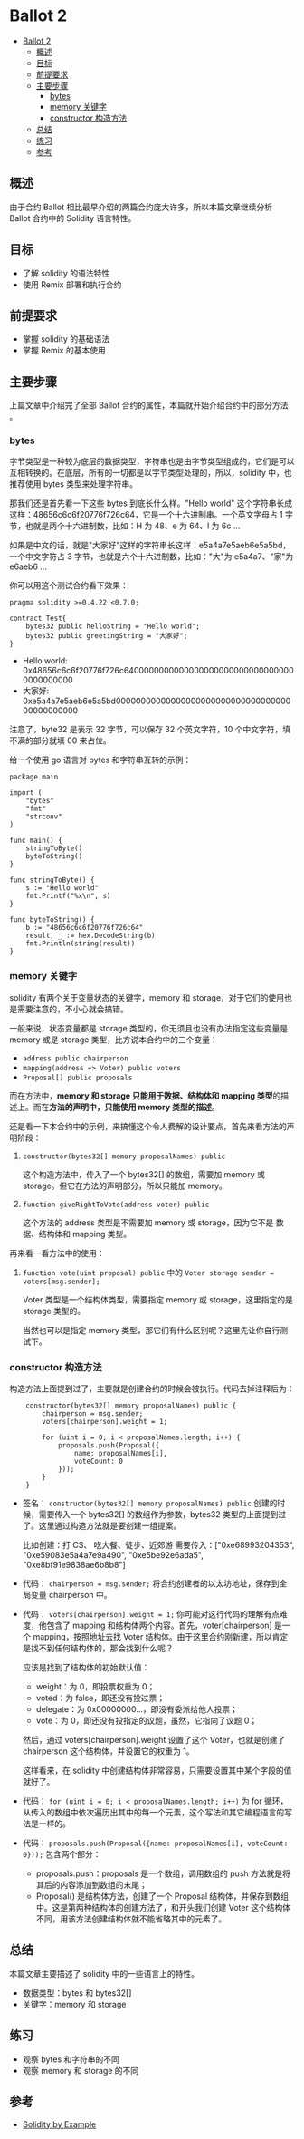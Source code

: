 # Ballot 2

- [Ballot 2](#Ballot-2)
  - [概述](#%E6%A6%82%E8%BF%B0)
  - [目标](#%E7%9B%AE%E6%A0%87)
  - [前提要求](#%E5%89%8D%E6%8F%90%E8%A6%81%E6%B1%82)
  - [主要步骤](#%E4%B8%BB%E8%A6%81%E6%AD%A5%E9%AA%A4)
    - [bytes](#bytes)
    - [memory 关键字](#memory-%E5%85%B3%E9%94%AE%E5%AD%97)
    - [constructor 构造方法](#constructor-%E6%9E%84%E9%80%A0%E6%96%B9%E6%B3%95)
  - [总结](#%E6%80%BB%E7%BB%93)
  - [练习](#%E7%BB%83%E4%B9%A0)
  - [参考](#%E5%8F%82%E8%80%83)

## 概述

由于合约 Ballot 相比最早介绍的两篇合约庞大许多，所以本篇文章继续分析 Ballot 合约中的 Solidity 语言特性。

## 目标

- 了解 solidity 的语法特性
- 使用 Remix 部署和执行合约

## 前提要求

- 掌握 solidity 的基础语法
- 掌握 Remix 的基本使用

## 主要步骤

上篇文章中介绍完了全部 Ballot 合约的属性，本篇就开始介绍合约中的部分方法 。

### bytes

字节类型是一种较为底层的数据类型，字符串也是由字节类型组成的，它们是可以互相转换的。在底层，所有的一切都是以字节类型处理的，所以，solidity 中，也推荐使用 bytes 类型来处理字符串。

那我们还是首先看一下这些 bytes 到底长什么样。"Hello world" 这个字符串长成这样：48656c6c6f20776f726c64，它是一个十六进制串。一个英文字母占 1 字节，也就是两个十六进制数，比如：H 为 48、e 为 64、l 为 6c ... 

如果是中文的话，就是"大家好"这样的字符串长这样：e5a4a7e5aeb6e5a5bd，一个中文字符占 3 字节，也就是六个十六进制数，比如："大"为 e5a4a7、"家"为 e6aeb6 ...  

你可以用这个测试合约看下效果：
```
pragma solidity >=0.4.22 <0.7.0;

contract Test{
    bytes32 public helloString = "Hello world";
    bytes32 public greetingString = "大家好";
}
```

- Hello world: 0x48656c6c6f20776f726c64000000000000000000000000000000000000000000
- 大家好: 0xe5a4a7e5aeb6e5a5bd0000000000000000000000000000000000000000000000

注意了，byte32 是表示 32 字节，可以保存 32 个英文字符，10 个中文字符，填不满的部分就填 00 来占位。

给一个使用 go 语言对 bytes 和字符串互转的示例：

```
package main

import (
	"bytes"
	"fmt"
	"strconv"
)

func main() {
    stringToByte()
	byteToString()
}

func stringToByte() {
	s := "Hello world"
	fmt.Printf("%x\n", s)
}

func byteToString() {
	b := "48656c6c6f20776f726c64"
	result, _ := hex.DecodeString(b)
	fmt.Println(string(result))
}
```

### memory 关键字

solidity 有两个关于变量状态的关键字，memory 和 storage，对于它们的使用也是需要注意的，不小心就会搞错。

一般来说，状态变量都是 storage 类型的，你无须且也没有办法指定这些变量是 memory 或是 storage 类型，比方说本合约中的三个变量：
- `address public chairperson`
- `mapping(address => Voter) public voters`
- `Proposal[] public proposals`

而在方法中，**memory 和 storage 只能用于数据、结构体和 mapping 类型**的描述上。而在**方法的声明中，只能使用 memory 类型的描述**。

还是看一下本合约中的示例，来搞懂这个令人费解的设计要点，首先来看方法的声明阶段：

1. `constructor(bytes32[] memory proposalNames) public`
   
   这个构造方法中，传入了一个 bytes32[] 的数组，需要加 memory 或 storage。但它在方法的声明部分，所以只能加 memory。

2. `function giveRightToVote(address voter) public`

   这个方法的 address 类型是不需要加 memory 或 storage，因为它不是 数据、结构体和 mapping 类型。

再来看一看方法中的使用：

1. `function vote(uint proposal) public` 中的 `Voter storage sender = voters[msg.sender];`

   Voter 类型是一个结构体类型，需要指定 memory 或 storage，这里指定的是 storage 类型的。
   
   当然也可以是指定 memory 类型，那它们有什么区别呢？这里先让你自行测试下。

### constructor 构造方法

构造方法上面提到过了，主要就是创建合约的时候会被执行。代码去掉注释后为：

```
    constructor(bytes32[] memory proposalNames) public {
        chairperson = msg.sender;
        voters[chairperson].weight = 1;

        for (uint i = 0; i < proposalNames.length; i++) {
            proposals.push(Proposal({
                name: proposalNames[i],
                voteCount: 0
            }));
        }
    }
```

- 签名： `constructor(bytes32[] memory proposalNames) public` 创建的时候，需要传入一个 bytes32[] 的数组作为参数，bytes32 类型的上面提到过了。这里通过构造方法就是要创建一组提案。

   比如创建：打 CS、 吃大餐、徒步、近郊游
   需要传入：["0xe68993204353", "0xe59083e5a4a7e9a490", "0xe5be92e6ada5", "0xe8bf91e9838ae6b8b8"]

- 代码： `chairperson = msg.sender;` 将合约创建者的以太坊地址，保存到全局变量 chairperson 中。

- 代码： `voters[chairperson].weight = 1;` 你可能对这行代码的理解有点难度，他包含了 mapping 和结构体两个内容。首先，voter[chairperson] 是一个 mapping，按照地址去找 Voter 结构体。由于这里合约刚新建，所以肯定是找不到任何结构体的，那会找到什么呢？

   应该是找到了结构体的初始默认值：
   - weight：为 0，即投票权重为 0；
   - voted：为 false，即还没有投过票；
   - delegate：为 0x00000000...，即没有委派给他人投票；
   - vote：为 0，即还没有投指定的议题，虽然，它指向了议题 0；

   然后，通过 voters[chairperson].weight 设置了这个 Voter，也就是创建了 chairperson 这个结构体，并设置它的权重为 1。

   这样看来，在 solidity 中创建结构体非常容易，只需要设置其中某个字段的值就好了。

- 代码： `for (uint i = 0; i < proposalNames.length; i++)` 为 for 循环，从传入的数组中依次遍历出其中的每一个元素，这个写法和其它编程语言的写法是一样的。

- 代码： `proposals.push(Proposal({name: proposalNames[i], voteCount: 0}));` 包含两个部分：
   - proposals.push：proposals 是一个数组，调用数组的 push 方法就是将其后的内容添加到数组的末尾；
   - Proposal() 是结构体方法，创建了一个 Proposal 结构体，并保存到数组中。这是第两种结构体的创建方法了，和开头我们创建 Voter 这个结构体不同，用该方法创建结构体就不能省略其中的元素了。

## 总结

本篇文章主要描述了 solidity 中的一些语言上的特性。

- 数据类型：bytes 和 bytes32[]
- 关键字：memory 和 storage

## 练习

- 观察 bytes 和字符串的不同
- 观察 memory 和 storage 的不同

## 参考

- [Solidity by Example](https://solidity.readthedocs.io/en/v0.5.9/solidity-by-example.html)

